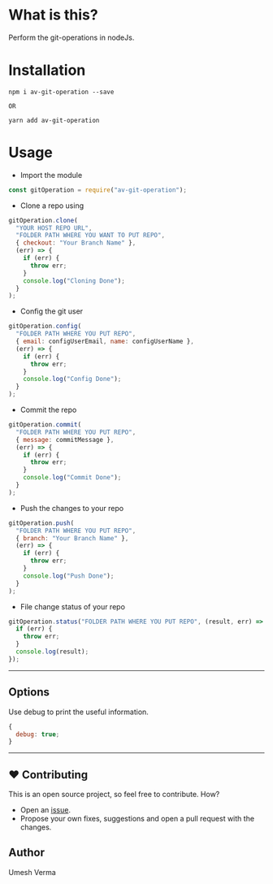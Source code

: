 # What is this?

Perform the git-operations in nodeJs.

# Installation

```
npm i av-git-operation --save

OR

yarn add av-git-operation
```

# Usage

- Import the module

```javascript
const gitOperation = require("av-git-operation");
```

- Clone a repo using

```javascript
gitOperation.clone(
  "YOUR HOST REPO URL",
  "FOLDER PATH WHERE YOU WANT TO PUT REPO",
  { checkout: "Your Branch Name" },
  (err) => {
    if (err) {
      throw err;
    }
    console.log("Cloning Done");
  }
);
```

- Config the git user

```javascript
gitOperation.config(
  "FOLDER PATH WHERE YOU PUT REPO",
  { email: configUserEmail, name: configUserName },
  (err) => {
    if (err) {
      throw err;
    }
    console.log("Config Done");
  }
);
```

- Commit the repo

```javascript
gitOperation.commit(
  "FOLDER PATH WHERE YOU PUT REPO",
  { message: commitMessage },
  (err) => {
    if (err) {
      throw err;
    }
    console.log("Commit Done");
  }
);
```

- Push the changes to your repo

```javascript
gitOperation.push(
  "FOLDER PATH WHERE YOU PUT REPO",
  { branch: "Your Branch Name" },
  (err) => {
    if (err) {
      throw err;
    }
    console.log("Push Done");
  }
);
```

- File change status of your repo

```javascript
gitOperation.status("FOLDER PATH WHERE YOU PUT REPO", (result, err) => {
  if (err) {
    throw err;
  }
  console.log(result);
});
```

---

## Options

Use debug to print the useful information.

```javascript
{
  debug: true;
}
```

---

## ❤️ Contributing

This is an open source project, so feel free to contribute. How?

- Open an [issue](https://github.com/umeshiscreative/av-git-operation/issues/new).
- Propose your own fixes, suggestions and open a pull request with the changes.

## Author

Umesh Verma
